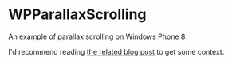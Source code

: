 WPParallaxScrolling
===================

An example of parallax scrolling on Windows Phone 8

I'd recommend reading [the related blog post](http://y2bd.me/blog/2014/03/18/creating-a-parallax-scrolling-effect-on-windows-phone/) to get some context.
